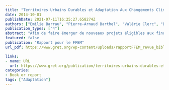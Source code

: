 ```yaml
---
title: "Territoires Urbains Durables et Adaptation Aux Changements Climatiques"
date: 2014-10-01
publishDate: 2021-07-11T16:25:27.658274Z
authors: ["Emilie Barrau", "Pierre-Arnaud Barthel", "Valérie Clerc", "Bénédicte Hermelin", "Eric Huybrechts", "Aurélie Landon", "Vincent Viguié"]
publication_types: ["4"]
abstract: "Afin de faire émerger de nouveaux projets éligibles aux financements du Fonds Français pour l’environnement mondial (FFEM) sur la thématique « territoires urbains durables », le Gret a été missionné par le secrétariat du FFEM pour identifier les enjeux des villes du sud et fournir une analyse des outils et des innovations méthodologiques et technologiques existants. Cette collaboration a notamment permis de réaliser une revue bibliographique sur la thématique « villes durables & adaptation aux changements climatiques ». Cette revue bibliographique a permis d’analyser les outils et les actions d’adaptation existants sous différents angles : efficacité, innovation, durabilité économique et financière, adaptation aux champs géographiques et aux systèmes de gouvernance… A l’issue de ce travail, des propositions d’orientations stratégiques qui prennent en compte les spécificités du FFEM, ont été élaborés et mises en débat."
featured: false
publication: "Rapport pour le FFEM"
url_pdf: https://www.gret.org/wp-content/uploads/rapportFFEM_revue_biblio_territoires_urbains_durables_VF1.pdf

links:
- name: URL
  url: https://www.gret.org/publication/territoires-urbains-durables-et-adaptation-aux-changements-climatiques-revue-bibliographique/
categories:
- Book or report
tags: ["Adaptation"]
---
```


